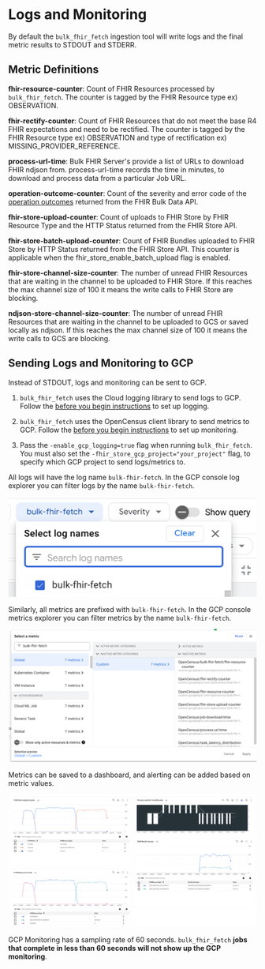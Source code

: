 # Logs and Monitoring

By default the `bulk_fhir_fetch` ingestion tool will write logs and the final metric results to STDOUT and STDERR.

## Metric Definitions

**fhir-resource-counter**:
Count of FHIR Resources processed by `bulk_fhir_fetch`. The counter is tagged by the FHIR Resource type ex) OBSERVATION.

**fhir-rectify-counter**:
Count of FHIR Resources that do not meet the base R4 FHIR expectations and need to be rectified. The counter is tagged by the FHIR Resource type ex) OBSERVATION and type of rectification ex) MISSING_PROVIDER_REFERENCE.

**process-url-time**:
Bulk FHIR Server's provide a list of URLs to download FHIR ndjson from. process-url-time records the time in minutes, to download and process data from a particular Job URL.

**operation-outcome-counter**:
Count of the severity and error code of the [operation outcomes](https://hl7.org/fhir/R4B/operationoutcome.html) returned from the FHIR Bulk Data API.

**fhir-store-upload-counter**:
Count of uploads to FHIR Store by FHIR Resource Type and the HTTP Status returned from the FHIR Store API.

**fhir-store-batch-upload-counter**:
Count of FHIR Bundles uploaded to FHIR Store by HTTP Status returned from the FHIR Store API. This counter is applicable when the fhir_store_enable_batch_upload flag is enabled.

**fhir-store-channel-size-counter**:
The number of unread FHIR Resources that are waiting in the channel to be uploaded to FHIR Store. If this reaches the max channel size of 100 it means the write calls to FHIR Store are blocking.

**ndjson-store-channel-size-counter**:
The number of unread FHIR Resources that are waiting in the channel to be uploaded to GCS or saved locally as ndjson. If this reaches the max channel size of 100 it means the write calls to GCS are blocking.

## Sending Logs and Monitoring to GCP

Instead of STDOUT, logs and monitoring can be sent to GCP.
1. `bulk_fhir_fetch` uses the Cloud logging library to send logs to GCP. Follow the [before you begin instructions](https://cloud.google.com/logging/docs/setup/go#before_you_begin) to set up logging.

2. `bulk_fhir_fetch` uses the OpenCensus client library to send metrics to GCP. Follow the [before you begin instructions](https://cloud.google.com/monitoring/custom-metrics/open-census#prereqs) to set up monitoring.

3. Pass the `-enable_gcp_logging=true` flag when running `bulk_fhir_fetch`. You must also set the `-fhir_store_gcp_project="your_project"` flag, to specify which GCP project to send logs/metrics to.

All logs will have the log name `bulk-fhir-fetch`. In the GCP console log explorer you can filter logs by the name `bulk-fhir-fetch`.

![example searching by log name in GCP](./img/gcp-log-name-search.png)

Similarly, all metrics are prefixed with `bulk-fhir-fetch`. In the GCP console metrics explorer you can filter metrics by the name `bulk-fhir-fetch`.

![example searching by metric name in GCP](./img/gcp-metric-name-search.png)

 Metrics can be saved to a dashboard, and alerting can be added based on metric values.

![example gcp metrics dashboard](./img/gcp-metrics-dashboard.png)

GCP Monitoring has a sampling rate of 60 seconds. `bulk_fhir_fetch` **jobs that complete in less than 60 seconds will not show up the GCP monitoring**.
